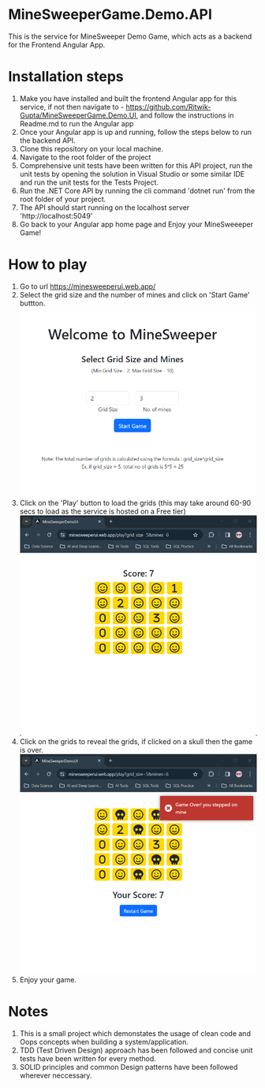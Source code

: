 # MineSweeperGame.Demo.API
This is the service for MineSweeper Demo Game, which acts as a backend for the Frontend Angular App.

# Installation steps

1. Make you have installed and built the frontend Angular app for this service, if not then navigate to - https://github.com/Ritwik-Gupta/MineSweeperGame.Demo.UI, and follow the instructions in Readme.md to run the Angular app
2. Once your Angular app is up and running, follow the steps below to run the backend API.
3. Clone this repository on your local machine.
4. Navigate to the root folder of the project
5. Comprehensive unit tests have been written for this API project, run the unit tests by opening the solution in Visual Studio or some similar IDE and run the unit tests for the Tests Project.
6. Run the .NET Core API by running the cli command 'dotnet run' from the root folder of your project.
7. The API should start running on the localhost server 'http://localhost:5049'
8. Go back to your Angular app home page and Enjoy your MineSweeeper Game!

# How to play
1. Go to url https://minesweeperui.web.app/
2. Select the grid size and the number of mines and click on 'Start Game' buttton.
![HomePage](https://github.com/Ritwik-Gupta/MineSweeperGame.Demo.UI/blob/main/src/assets/static/images-readme/home1.png?raw=true)
4. Click on the 'Play' button to load the grids (this may take around 60-90 secs to load as the service is hosted on a Free tier)
![Play1](https://github.com/Ritwik-Gupta/MineSweeperGame.Demo.UI/blob/main/src/assets/static/images-readme/play2.png?raw=true)
6. Click on the grids to reveal the grids, if clicked on a skull then the game is over.
![Play2](https://github.com/Ritwik-Gupta/MineSweeperGame.Demo.UI/blob/main/src/assets/static/images-readme/play3.png?raw=true)
8. Enjoy your game.

# Notes
1. This is a small project which demonstates the usage of clean code and Oops concepts when building a system/application.
2. TDD (Test Driven Design) approach has been followed and concise unit tests have been written for every method.
3. SOLID principles and common Design patterns have been followed wherever neccessary.

   
